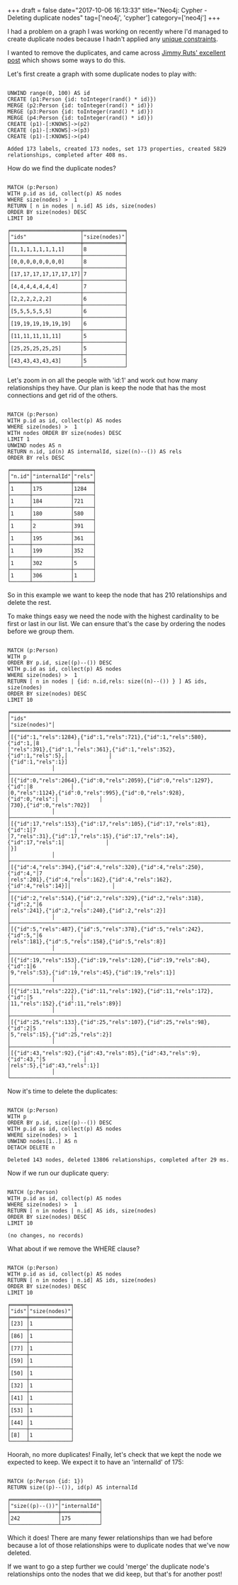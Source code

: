 +++
draft = false
date="2017-10-06 16:13:33"
title="Neo4j: Cypher - Deleting duplicate nodes"
tag=['neo4j', 'cypher']
category=['neo4j']
+++

<p>
I had a problem on a graph I was working on recently where I'd managed to create duplicate nodes because I hadn't applied any <a href="http://neo4j.com/docs/developer-manual/current/cypher/schema/constraints/">unique constraints</a>.
</p>


<p>
I wanted to remove the duplicates, and came across <a href="https://gist.github.com/jruts/fe782ff2531d509784a24b655ad8ae76">Jimmy Ruts' excellent post</a> which shows some ways to do this.
</p>


<p>
Let's first create a graph with some duplicate nodes to play with:
</p>



~~~cypher

UNWIND range(0, 100) AS id
CREATE (p1:Person {id: toInteger(rand() * id)})
MERGE (p2:Person {id: toInteger(rand() * id)})
MERGE (p3:Person {id: toInteger(rand() * id)})
MERGE (p4:Person {id: toInteger(rand() * id)})
CREATE (p1)-[:KNOWS]->(p2)
CREATE (p1)-[:KNOWS]->(p3)
CREATE (p1)-[:KNOWS]->(p4)

Added 173 labels, created 173 nodes, set 173 properties, created 5829 relationships, completed after 408 ms.
~~~

<p>
How do we find the duplicate nodes?
</p>



~~~cypher

MATCH (p:Person)
WITH p.id as id, collect(p) AS nodes 
WHERE size(nodes) >  1
RETURN [ n in nodes | n.id] AS ids, size(nodes)
ORDER BY size(nodes) DESC
LIMIT 10

╒══════════════════════╤═════════════╕
│"ids"                 │"size(nodes)"│
╞══════════════════════╪═════════════╡
│[1,1,1,1,1,1,1,1]     │8            │
├──────────────────────┼─────────────┤
│[0,0,0,0,0,0,0,0]     │8            │
├──────────────────────┼─────────────┤
│[17,17,17,17,17,17,17]│7            │
├──────────────────────┼─────────────┤
│[4,4,4,4,4,4,4]       │7            │
├──────────────────────┼─────────────┤
│[2,2,2,2,2,2]         │6            │
├──────────────────────┼─────────────┤
│[5,5,5,5,5,5]         │6            │
├──────────────────────┼─────────────┤
│[19,19,19,19,19,19]   │6            │
├──────────────────────┼─────────────┤
│[11,11,11,11,11]      │5            │
├──────────────────────┼─────────────┤
│[25,25,25,25,25]      │5            │
├──────────────────────┼─────────────┤
│[43,43,43,43,43]      │5            │
└──────────────────────┴─────────────┘
~~~

<p>
Let's zoom in on all the people with 'id:1' and work out how many relationships they have. Our plan is keep the node that has the most connections and get rid of the others.
</p>



~~~cypher

MATCH (p:Person)
WITH p.id as id, collect(p) AS nodes 
WHERE size(nodes) >  1
WITH nodes ORDER BY size(nodes) DESC
LIMIT 1
UNWIND nodes AS n 
RETURN n.id, id(n) AS internalId, size((n)--()) AS rels
ORDER BY rels DESC

╒══════╤════════════╤══════╕
│"n.id"│"internalId"│"rels"│
╞══════╪════════════╪══════╡
│1     │175         │1284  │
├──────┼────────────┼──────┤
│1     │184         │721   │
├──────┼────────────┼──────┤
│1     │180         │580   │
├──────┼────────────┼──────┤
│1     │2           │391   │
├──────┼────────────┼──────┤
│1     │195         │361   │
├──────┼────────────┼──────┤
│1     │199         │352   │
├──────┼────────────┼──────┤
│1     │302         │5     │
├──────┼────────────┼──────┤
│1     │306         │1     │
└──────┴────────────┴──────┘
~~~

<p>
So in this example we want to keep the node that has 210 relationships and delete the rest.
</p>


<p>
To make things easy we need the node with the highest cardinality to be first or last in our list. We can ensure that's the case by ordering the nodes before we group them.
</p>



~~~cypher

MATCH (p:Person)
WITH p 
ORDER BY p.id, size((p)--()) DESC
WITH p.id as id, collect(p) AS nodes 
WHERE size(nodes) >  1
RETURN [ n in nodes | {id: n.id,rels: size((n)--()) } ] AS ids, size(nodes)
ORDER BY size(nodes) DESC
LIMIT 10

╒══════════════════════════════════════════════════════════════════════╤═════════════╕
│"ids"                                                                 │"size(nodes)"│
╞══════════════════════════════════════════════════════════════════════╪═════════════╡
│[{"id":1,"rels":1284},{"id":1,"rels":721},{"id":1,"rels":580},{"id":1,│8            │
│"rels":391},{"id":1,"rels":361},{"id":1,"rels":352},{"id":1,"rels":5},│             │
│{"id":1,"rels":1}]                                                    │             │
├──────────────────────────────────────────────────────────────────────┼─────────────┤
│[{"id":0,"rels":2064},{"id":0,"rels":2059},{"id":0,"rels":1297},{"id":│8            │
│0,"rels":1124},{"id":0,"rels":995},{"id":0,"rels":928},{"id":0,"rels":│             │
│730},{"id":0,"rels":702}]                                             │             │
├──────────────────────────────────────────────────────────────────────┼─────────────┤
│[{"id":17,"rels":153},{"id":17,"rels":105},{"id":17,"rels":81},{"id":1│7            │
│7,"rels":31},{"id":17,"rels":15},{"id":17,"rels":14},{"id":17,"rels":1│             │
│}]                                                                    │             │
├──────────────────────────────────────────────────────────────────────┼─────────────┤
│[{"id":4,"rels":394},{"id":4,"rels":320},{"id":4,"rels":250},{"id":4,"│7            │
│rels":201},{"id":4,"rels":162},{"id":4,"rels":162},{"id":4,"rels":14}]│             │
├──────────────────────────────────────────────────────────────────────┼─────────────┤
│[{"id":2,"rels":514},{"id":2,"rels":329},{"id":2,"rels":318},{"id":2,"│6            │
│rels":241},{"id":2,"rels":240},{"id":2,"rels":2}]                     │             │
├──────────────────────────────────────────────────────────────────────┼─────────────┤
│[{"id":5,"rels":487},{"id":5,"rels":378},{"id":5,"rels":242},{"id":5,"│6            │
│rels":181},{"id":5,"rels":158},{"id":5,"rels":8}]                     │             │
├──────────────────────────────────────────────────────────────────────┼─────────────┤
│[{"id":19,"rels":153},{"id":19,"rels":120},{"id":19,"rels":84},{"id":1│6            │
│9,"rels":53},{"id":19,"rels":45},{"id":19,"rels":1}]                  │             │
├──────────────────────────────────────────────────────────────────────┼─────────────┤
│[{"id":11,"rels":222},{"id":11,"rels":192},{"id":11,"rels":172},{"id":│5            │
│11,"rels":152},{"id":11,"rels":89}]                                   │             │
├──────────────────────────────────────────────────────────────────────┼─────────────┤
│[{"id":25,"rels":133},{"id":25,"rels":107},{"id":25,"rels":98},{"id":2│5            │
│5,"rels":15},{"id":25,"rels":2}]                                      │             │
├──────────────────────────────────────────────────────────────────────┼─────────────┤
│[{"id":43,"rels":92},{"id":43,"rels":85},{"id":43,"rels":9},{"id":43,"│5            │
│rels":5},{"id":43,"rels":1}]                                          │             │
└──────────────────────────────────────────────────────────────────────┴─────────────┘───────────────────────────────────────────────────────┴─────────────┘
~~~

<p>
Now it's time to delete the duplicates:
</p>



~~~cypher

MATCH (p:Person)
WITH p 
ORDER BY p.id, size((p)--()) DESC
WITH p.id as id, collect(p) AS nodes 
WHERE size(nodes) >  1
UNWIND nodes[1..] AS n
DETACH DELETE n

Deleted 143 nodes, deleted 13806 relationships, completed after 29 ms.
~~~

<p>
Now if we run our duplicate query:
</p>



~~~cypher

MATCH (p:Person)
WITH p.id as id, collect(p) AS nodes 
WHERE size(nodes) >  1
RETURN [ n in nodes | n.id] AS ids, size(nodes)
ORDER BY size(nodes) DESC
LIMIT 10

(no changes, no records)
~~~

<p>
What about if we remove the WHERE clause?
</p>



~~~cypher

MATCH (p:Person)
WITH p.id as id, collect(p) AS nodes 
RETURN [ n in nodes | n.id] AS ids, size(nodes)
ORDER BY size(nodes) DESC
LIMIT 10

╒═════╤═════════════╕
│"ids"│"size(nodes)"│
╞═════╪═════════════╡
│[23] │1            │
├─────┼─────────────┤
│[86] │1            │
├─────┼─────────────┤
│[77] │1            │
├─────┼─────────────┤
│[59] │1            │
├─────┼─────────────┤
│[50] │1            │
├─────┼─────────────┤
│[32] │1            │
├─────┼─────────────┤
│[41] │1            │
├─────┼─────────────┤
│[53] │1            │
├─────┼─────────────┤
│[44] │1            │
├─────┼─────────────┤
│[8]  │1            │
└─────┴─────────────┘
~~~

<p>Hoorah, no more duplicates! Finally, let's check that we kept the node we expected to keep. We expect it to have an 'internalId' of 175:</p>



~~~cypher

MATCH (p:Person {id: 1})
RETURN size((p)--()), id(p) AS internalId

╒═══════════════╤════════════╕
│"size((p)--())"│"internalId"│
╞═══════════════╪════════════╡
│242            │175         │
└───────────────┴────────────┘
~~~

<p>
Which it does! There are many fewer relationships than we had before because a lot of those relationships were to duplicate nodes that we've now deleted.
</p>


<p>
If we want to go a step further we could 'merge' the duplicate node's relationships onto the nodes that we did keep, but that's for another post!
</p>

